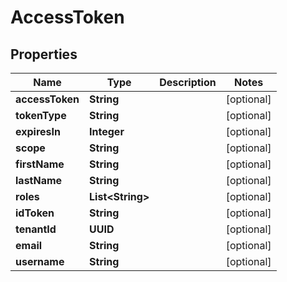 

# AccessToken

## Properties

Name | Type | Description | Notes
------------ | ------------- | ------------- | -------------
**accessToken** | **String** |  |  [optional]
**tokenType** | **String** |  |  [optional]
**expiresIn** | **Integer** |  |  [optional]
**scope** | **String** |  |  [optional]
**firstName** | **String** |  |  [optional]
**lastName** | **String** |  |  [optional]
**roles** | **List&lt;String&gt;** |  |  [optional]
**idToken** | **String** |  |  [optional]
**tenantId** | **UUID** |  |  [optional]
**email** | **String** |  |  [optional]
**username** | **String** |  |  [optional]



